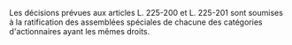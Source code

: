   
Les décisions prévues aux articles L. 225-200 et L. 225-201 sont soumises à la ratification des assemblées spéciales de chacune des catégories d'actionnaires ayant les mêmes droits.  

  
